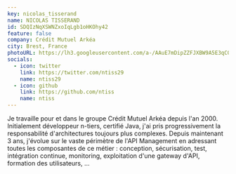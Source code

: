 ```yaml
---
key: nicolas_tisserand
name: NICOLAS TISSERAND
id: SDQIzNqXSWNZxoIqLgb1oHKOhy42
feature: false
company: Crédit Mutuel Arkéa
city: Brest, France
photoURL: https://lh3.googleusercontent.com/a-/AAuE7mDipZZFJXBW9A5E3qC0nl5g8-uz9o0AwK37OYKn7w
socials:
  - icon: twitter
    link: https://twitter.com/ntiss29
    name: ntiss29
  - icon: github
    link: https://github.com/ntiss
    name: ntiss
---
```

Je travaille pour et dans le groupe Crédit Mutuel Arkéa depuis l'an 2000. Initialement développeur n-tiers, certifié Java, j'ai pris progressivement la responsabilité d'architectures toujours plus complexes.
Depuis maintenant 3 ans, j'évolue sur le vaste périmètre de l'API Management en adressant toutes les composantes de ce métier : conception, sécurisation, test, intégration continue, monitoring, exploitation d'une gateway d'API, formation des utilisateurs, ...
